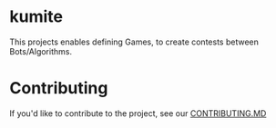 # kumite

This projects enables defining Games, to create contests between Bots/Algorithms.

# Contributing

If you'd like to contribute to the project, see our [CONTRIBUTING.MD](https://github.com/solven-eu/kumite/blob/master/CONTRIBUTING.MD)